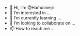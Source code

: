 - 👋 Hi, I’m @Hamdimejri
- 👀 I’m interested in ...
- 🌱 I’m currently learning ...
- 💞️ I’m looking to collaborate on ...
- 📫 How to reach me ...

<!---
Hamdimejri/Hamdimejri is a ✨ special ✨ repository because its `README.md` (this file) appears on your GitHub profile.
You can click the Preview link to take a look at your changes.
--->
